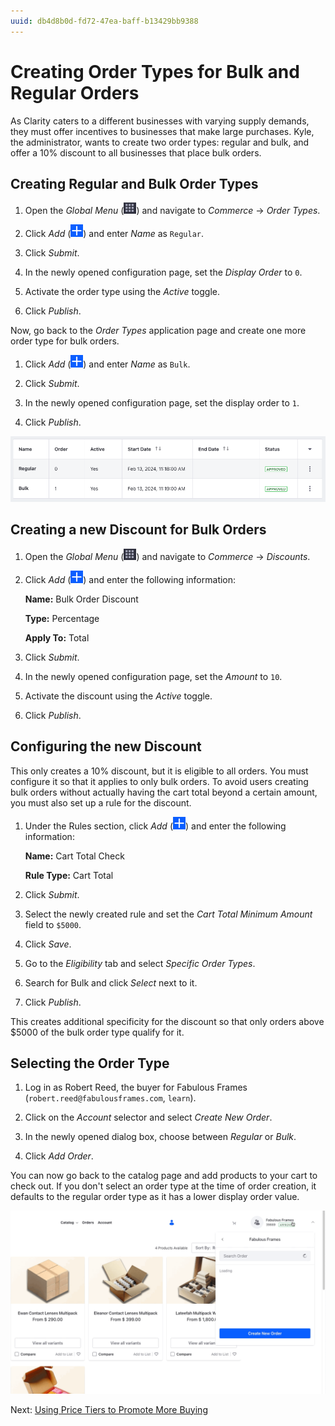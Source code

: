 ```yaml
---
uuid: db4d8b0d-fd72-47ea-baff-b13429bb9388
---
```

# Creating Order Types for Bulk and Regular Orders

As Clarity caters to a different businesses with varying supply demands, they must offer incentives to businesses that make large purchases. Kyle, the administrator, wants to create two order types: regular and bulk, and offer a 10% discount to all businesses that place bulk orders.

## Creating Regular and Bulk Order Types

1. Open the *Global Menu* (![Global Menu](../../images/icon-applications-menu.png)) and navigate to *Commerce* &rarr; *Order Types*.

1. Click *Add* (![Add](../../images/icon-add.png)) and enter *Name* as `Regular`.

1. Click *Submit*.

1. In the newly opened configuration page, set the *Display Order* to `0`.

1. Activate the order type using the *Active* toggle.

1. Click *Publish*.

Now, go back to the *Order Types* application page and create one more order type for bulk orders.

1. Click *Add* (![Add](../../images/icon-add.png)) and enter *Name* as `Bulk`. 

1. Click *Submit*.

1. In the newly opened configuration page, set the display order to `1`.

1. Click *Publish*.

![Create and configure two order types for regular and bulk orders.](./creating-order-types-for-bulk-and-regular-orders/images/01.png)

## Creating a new Discount for Bulk Orders

1. Open the *Global Menu* (![Global Menu](../../images/icon-applications-menu.png)) and navigate to *Commerce* &rarr; *Discounts*.

1. Click *Add* (![Add](../../images/icon-add.png)) and enter the following information:

   **Name:** Bulk Order Discount

   **Type:** Percentage

   **Apply To:** Total

1. Click *Submit*.

1. In the newly opened configuration page, set the *Amount* to `10`. 

1. Activate the discount using the *Active* toggle.

1. Click *Publish*.

## Configuring the new Discount

This only creates a 10% discount, but it is eligible to all orders. You must configure it so that it applies to only bulk orders. To avoid users creating bulk orders without actually having the cart total beyond a certain amount, you must also set up a rule for the discount.

1. Under the Rules section, click *Add* (![Add](../../images/icon-add.png)) and enter the following information:

   **Name:** Cart Total Check

   **Rule Type:** Cart Total

1. Click *Submit*.

1. Select the newly created rule and set the *Cart Total Minimum Amount* field to `$5000`.

1. Click *Save*.

1. Go to the *Eligibility* tab and select *Specific Order Types*.

1. Search for Bulk and click *Select* next to it.

1. Click *Publish*.

This creates additional specificity for the discount so that only orders above $5000 of the bulk order type qualify for it.

## Selecting the Order Type

1. Log in as Robert Reed, the buyer for Fabulous Frames (`robert.reed@fabulousframes.com`, `learn`).

1. Click on the *Account* selector and select *Create New Order*.

1. In the newly opened dialog box, choose between *Regular* or *Bulk*.

1. Click *Add Order*.

You can now go back to the catalog page and add products to your cart to check out. If you don't select an order type at the time of order creation, it defaults to the regular order type as it has a lower display order value.

![Choosing an order type during order creation.](./creating-order-types-for-bulk-and-regular-orders/images/02.gif)

Next: [Using Price Tiers to Promote More Buying](./using-price-tiers-to-promote-more-buying.md)

